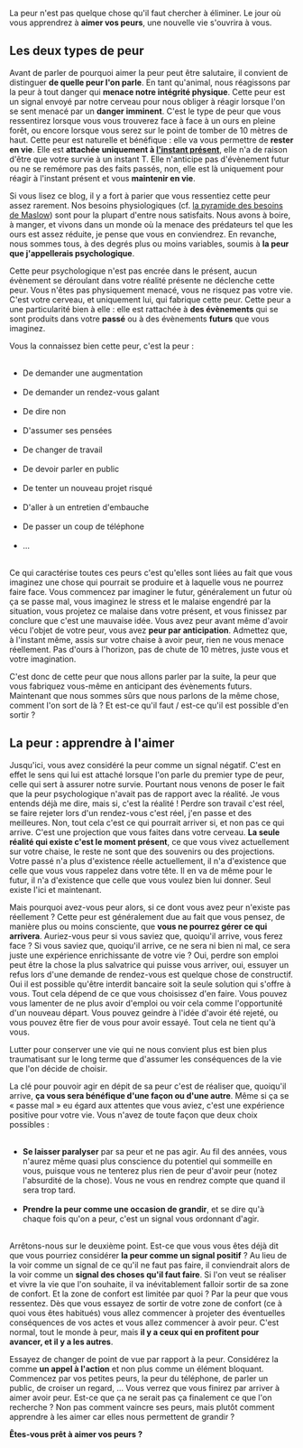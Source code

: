 <!-- 
.. title: Aimer ses peurs
.. slug: aimer-ses-peurs
.. date: 2013-04-09 12:31:23+02:00
.. tags: Développement personnel, Réflexion
.. category: 
.. link: 
.. description: 
.. type: text
-->

<p><p>La peur n'est pas quelque chose qu'il faut chercher à éliminer. Le jour où vous apprendrez à <strong>aimer vos peurs</strong>, une nouvelle vie s'ouvrira à vous.</p></p>
<!-- TEASER_END -->
<p><h2>Les deux types de peur</h2></p>

<p><p>Avant de parler de pourquoi aimer la peur peut être salutaire, il convient de distinguer <strong>de quelle peur l'on parle</strong>. En tant qu'animal, nous réagissons par la peur à tout danger qui <strong>menace notre intégrité physique</strong>. Cette peur est un signal envoyé par notre cerveau pour nous obliger à réagir lorsque l'on se sent menacé par un <strong>danger imminent</strong>. C'est le type de peur que vous ressentirez lorsque vous vous trouverez face à face à un ours en pleine forêt, ou encore lorsque vous serez sur le point de tomber de 10 mètres de haut. Cette peur est naturelle et bénéfique : elle va vous permettre de <strong>rester en vie</strong>. Elle est <strong>attachée uniquement à <a href="/le-pouvoir-du-moment-présent/">l'instant présent</a></strong>, elle n'a de raison d'être que votre survie à un instant T. Elle n'anticipe pas d'évènement futur ou ne se remémore pas des faits passés, non, elle est là uniquement pour réagir à l'instant présent et vous <strong>maintenir en vie</strong>.</p></p>

<p><p>Si vous lisez ce blog, il y a fort à parier que vous ressentiez cette peur assez rarement. Nos besoins physiologiques (cf. <a href="http://fr.wikipedia.org/wiki/Pyramide_des_besoins_de_Maslow">la pyramide des besoins de Maslow</a>) sont pour la plupart d'entre nous satisfaits. Nous avons à boire, à manger, et vivons dans un monde où la menace des prédateurs tel que les ours est assez réduite, je pense que vous en conviendrez. En revanche, nous sommes tous, à des degrés plus ou moins variables, soumis à <strong>la peur que j'appellerais psychologique</strong>.</p></p>

<p><p>Cette peur psychologique n'est pas encrée dans le présent, aucun évènement se déroulant dans votre réalité présente ne déclenche cette peur. Vous n'êtes pas physiquement menacé, vous ne risquez pas votre vie. C'est votre cerveau, et uniquement lui, qui fabrique cette peur. Cette peur a une particularité bien à elle : elle est rattachée à <strong>des évènements</strong> qui se sont produits dans votre <strong>passé</strong> ou à des évènements <strong>futurs</strong> que vous imaginez.</p></p>

<p><p>Vous la connaissez bien cette peur, c'est la peur :</p></p>

<p><ul><br /><li>De demander une augmentation</li><br /><li>De demander un rendez-vous galant</li><br /><li>De dire non</li><br /><li>D'assumer ses pensées</li><br /><li>De changer de travail</li><br /><li>De devoir parler en public</li><br /><li>De tenter un nouveau projet risqué</li><br /><li>D'aller à un entretien d'embauche</li><br /><li>De passer un coup de téléphone</li><br /><li>…</li><br /></ul></p>

<p><p>Ce qui caractérise toutes ces peurs c'est qu'elles sont liées au fait que vous imaginez une chose qui pourrait se produire et à laquelle vous ne pourrez faire face. Vous commencez par imaginer le futur, généralement un futur où ça se passe mal, vous imaginez le stress et le malaise engendré par la situation, vous projetez ce malaise dans votre présent, et vous finissez par conclure que c'est une mauvaise idée. Vous avez peur avant même d'avoir vécu l'objet de votre peur, vous avez <strong>peur par anticipation</strong>. Admettez que, à l'instant même, assis sur votre chaise à avoir peur, rien ne vous menace réellement. Pas d'ours à l'horizon, pas de chute de 10 mètres, juste vous et votre imagination.</p></p>

<p><p>C'est donc de cette peur que nous allons parler par la suite, la peur que vous fabriquez vous-même en anticipant des évènements futurs. Maintenant que nous sommes sûrs que nous parlons de la même chose, comment l'on sort de là ? Et est-ce qu'il faut / est-ce qu'il est possible d'en sortir ?</p></p>

<p><h2>La peur : apprendre à l'aimer</h2></p>

<p><p>Jusqu'ici, vous avez considéré la peur comme un signal négatif. C'est en effet le sens qui lui est attaché lorsque l'on parle du premier type de peur, celle qui sert à assurer notre survie. Pourtant nous venons de poser le fait que la peur psychologique n'avait pas de rapport avec la réalité. Je vous entends déjà me dire, mais si, c'est la réalité ! Perdre son travail c'est réel, se faire rejeter lors d'un rendez-vous c'est réel, j'en passe et des meilleures. Non, tout cela c'est ce qui pourrait arriver si, et non pas ce qui arrive. C'est une projection que vous faites dans votre cerveau. <strong>La seule réalité qui existe c'est le moment présent</strong>, ce que vous vivez actuellement sur votre chaise, le reste ne sont que des souvenirs ou des projections. Votre passé n'a plus d'existence réelle actuellement, il n'a d'existence que celle que vous vous rappelez dans votre tête. Il en va de même pour le futur, il n'a d'existence que celle que vous voulez bien lui donner. Seul existe l'ici et maintenant.</p></p>

<p><p>Mais pourquoi avez-vous peur alors, si ce dont vous avez peur n'existe pas réellement ? Cette peur est généralement due au fait que vous pensez, de manière plus ou moins consciente, que <strong>vous ne pourrez gérer ce qui arrivera</strong>. Auriez-vous peur si vous saviez que, quoiqu'il arrive, vous ferez face ? Si vous saviez que, quoiqu'il arrive, ce ne sera ni bien ni mal, ce sera juste une expérience enrichissante de votre vie ? Oui, perdre son emploi peut être la chose la plus salvatrice qui puisse vous arriver, oui, essuyer un refus lors d'une demande de rendez-vous est quelque chose de constructif. Oui il est possible qu'être interdit bancaire soit la seule solution qui s'offre à vous. Tout cela dépend de ce que vous choisissez d'en faire. Vous pouvez vous lamenter de ne plus avoir d'emploi ou voir cela comme l'opportunité d'un nouveau départ. Vous pouvez geindre à l'idée d'avoir été rejeté, ou vous pouvez être fier de vous pour avoir essayé. Tout cela ne tient qu'à vous.</p></p>

<p><p>Lutter pour conserver une vie qui ne nous convient plus est bien plus traumatisant sur le long terme que d'assumer les conséquences de la vie que l'on décide de choisir.</p></p>

<p><p>La clé pour pouvoir agir en dépit de sa peur c'est de réaliser que, quoiqu'il arrive, <strong>ça vous sera bénéfique d'une façon ou d'une autre</strong>. Même si ça se « passe mal » eu égard aux attentes que vous aviez, c'est une expérience positive pour votre vie. Vous n'avez de toute façon que deux choix possibles :</p></p>

<p><ul><br /><li><strong>Se laisser paralyser</strong> par sa peur et ne pas agir. Au fil des années, vous n'aurez même quasi plus conscience du potentiel qui sommeille en vous, puisque vous ne tenterez plus rien de peur d'avoir peur (notez l'absurdité de la chose). Vous ne vous en rendrez compte que quand il sera trop tard.</li><br /><li><strong>Prendre la peur comme une occasion de grandir</strong>, et se dire qu'à chaque fois qu'on a peur, c'est un signal vous ordonnant d'agir.</li><br /></ul></p>

<p><p>Arrêtons-nous sur le deuxième point. Est-ce que vous vous êtes déjà dit que vous pourriez considérer <strong>la peur comme un signal positif</strong> ? Au lieu de la voir comme un signal de ce qu'il ne faut pas faire, il conviendrait alors de la voir comme un <strong>signal des choses qu'il faut faire</strong>. Si l'on veut se réaliser et vivre la vie que l'on souhaite, il va inévitablement falloir sortir de sa zone de confort. Et la zone de confort est limitée par quoi ? Par la peur que vous ressentez. Dès que vous essayez de sortir de votre zone de confort (ce à quoi vous êtes habitués) vous allez commencer à projeter des éventuelles conséquences de vos actes et vous allez commencer à avoir peur. C'est normal, tout le monde à peur, mais <strong>il y a ceux qui en profitent pour avancer, et il y a les autres</strong>.</p></p>

<p><p>Essayez de changer de point de vue par rapport à la peur. Considérez la comme <strong>un appel à l'action</strong> et non plus comme un élément bloquant. Commencez par vos petites peurs, la peur du téléphone, de parler un public, de croiser un regard, … Vous verrez que vous finirez par arriver à aimer avoir peur. Est-ce que ça ne serait pas ça finalement ce que l'on recherche ? Non pas comment vaincre ses peurs, mais plutôt comment apprendre à les aimer car elles nous permettent de grandir ?</p></p>

<p><p><strong>Êtes-vous prêt à aimer vos peurs ?</strong></p></p>
